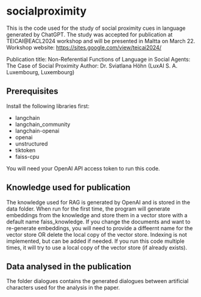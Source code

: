 # socialproximity

This is the code used for the study of social proximity cues in language generated by ChatGPT.
The study was accepted for publication at TEICAI@EACL2024 workshop and will be presented in Maltta on March 22.
Workshop website: https://sites.google.com/view/teicai2024/

Publication title: Non-Referential Functions of Language in Social Agents: The Case of Social Proximity
Author: Dr. Sviatlana Höhn (LuxAI S. A. Luxembourg, Luxembourg)

## Prerequisites

Install the following libraries first:
- langchain
- langchain_community
- langchain-openai
- openai
- unstructured
- tiktoken
- faiss-cpu 

You will need your OpenAI API access token to run this code. 

## Knowledge used for publication

The knowledge used for RAG is generated by OpenAI and is stored in the data folder. When run for the first time, the program will generate embeddings from the knowledge and store them in a vector store with a default name faiss_knowledge. If you change the documents and want to re-generate embeddings, you will need to provide a diffeernt name for the vector store OR delete the local copy of the vector store.
Indexing is not implemented, but can be added if needed.
If you run this code multiple times, it will try to use a local copy of the vector store (if already exists).

## Data analysed in the publication

The folder dialogues contains the generated dialogues between artificial characters used for the analysis in the paper. 
